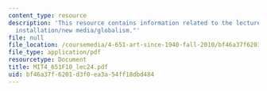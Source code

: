 ```yaml
---
content_type: resource
description: 'This resource contains information related to the lecture "at present:
  installation/new media/globalism."'
file: null
file_location: /coursemedia/4-651-art-since-1940-fall-2010/bf46a37f6201d3f0ea3a54ff18dbd484_MIT4_651F10_lec24.pdf
file_type: application/pdf
resourcetype: Document
title: MIT4_651F10_lec24.pdf
uid: bf46a37f-6201-d3f0-ea3a-54ff18dbd484
---
```

